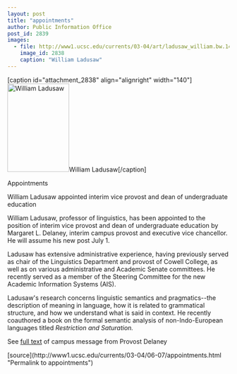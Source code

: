 ```yaml
---
layout: post
title: "appointments"
author: Public Information Office
post_id: 2839
images:
  - file: http://www1.ucsc.edu/currents/03-04/art/ladusaw_william.bw.140.jpg
    image_id: 2838
    caption: "William Ladusaw"
---
```


[caption id="attachment_2838" align="alignright" width="140"]<a href="http://localhost/mysite/wp-content/uploads/2004/06/ladusaw_william.bw.140.jpg"><img class="size-full wp-image-2838" src="http://localhost/mysite/wp-content/uploads/2004/06/ladusaw_william.bw.140.jpg" alt="William Ladusaw" width="140" height="200" /></a>William Ladusaw[/caption]
<p class="pagehead">
  Appointments
</p>
<p class="sectionhead">
  <a name="blumenthal" id="blumenthal"></a>William Ladusaw appointed interim vice provost and dean of undergraduate education
</p>
<p>
  William Ladusaw, professor of linguistics, has been appointed to the position of interim vice provost and dean of undergraduate education by Margaret L. Delaney, interim campus provost and executive vice chancellor. He will assume his new post July 1.<br>
</p>
<p>
  Ladusaw has extensive administrative experience, having previously served as chair of the Linguistics Department and provost of Cowell College, as well as on various administrative and Academic Senate committees. He recently served as a member of the Steering Committee for the new Academic Information Systems (AIS).<br>
</p>
<p>
  Ladusaw's research concerns linguistic semantics and pragmatics--the description of meaning in language, how it is related to grammatical structure, and how we understand what is said in context. He recently coauthored a book on the formal semantic analysis of non-Indo-European languages titled <i>Restriction and Saturation.</i>
</p>
<p>
  See <a href="http://www.ucsc.edu/news_events/messages/03-04/06-01.ladusaw.html">full text</a> of campus message from Provost Delaney
</p>
<p>
  <input name="t1" size="-1" type="hidden">
</p>
<p>

</p>
<p>

</p>
[source](http://www1.ucsc.edu/currents/03-04/06-07/appointments.html "Permalink to appointments")
